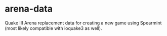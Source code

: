 arena-data
==========

Quake III Arena replacement data for creating a new game using Spearmint (most likely compatible with ioquake3 as well).